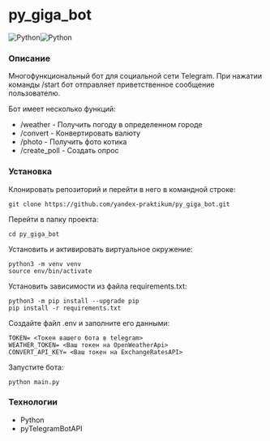 # py_giga_bot

![Python](https://img.shields.io/badge/Python_3.7-14354C?style=for-the-badge&logo=python&logoColor=white)![Python](https://img.shields.io/badge/aiogram_2.25.1-2CA5E0?style=for-the-badge&logo=telegram&logoColor=white)

### Описание
Многофункциональный бот для социальной сети Telegram.
При нажатии команды /start бот отправляет приветственное сообщение пользователю.

Бот имеет несколько функций:
- /weather - Получить погоду в определенном городе
- /convert - Конвертировать валюту
- /photo - Получить фото котика
- /create_poll - Создать опрос

### Установка
Клонировать репозиторий и перейти в него в командной строке:
```
git clone https://github.com/yandex-praktikum/py_giga_bot.git
``` 
Перейти в папку проекта:
``` 
cd py_giga_bot
```
Установить и активировать виртуальное окружение:
``` 
python3 -m venv venv
source env/bin/activate
```
Установить зависимости из файла requirements.txt:
```
python3 -m pip install --upgrade pip
pip install -r requirements.txt
``` 
Создайте файл .env и заполните его данными:
```
TOKEN= <Токен вашего бота в telegram>
WEATHER_TOKEN= <Ваш токен на OpenWeatherApi>
CONVERT_API_KEY= <Ваш токен на ExchangeRatesAPI>
```
Запустите бота:
```
python main.py
```
### Технологии
- Python
- pyTelegramBotAPI
